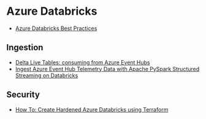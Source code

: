 # Azure Databricks

- [Azure Databricks Best Practices](https://github.com/Azure/AzureDatabricksBestPractices/blob/master/toc.md)

## Ingestion

- [Delta Live Tables: consuming from Azure Event Hubs](https://alexott.blogspot.com/2022/06/delta-live-tables-recipes-consuming.html?m=1)
- [Ingest Azure Event Hub Telemetry Data with Apache PySpark Structured Streaming on Databricks](https://techcommunity.microsoft.com/t5/analytics-on-azure-blog/ingest-azure-event-hub-telemetry-data-with-apache-pyspark/ba-p/3440394)

## Security

- [How To: Create Hardened Azure Databricks using Terraform](https://servian.dev/how-to-hardening-azure-databricks-using-terraform-feb23c231080)
